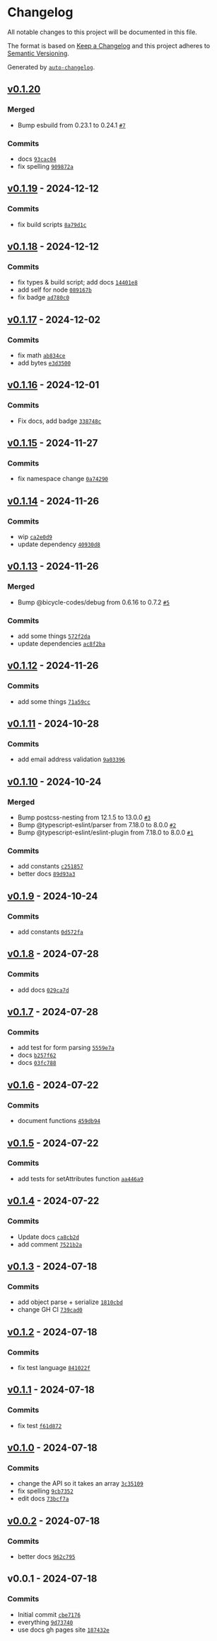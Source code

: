 # Changelog

All notable changes to this project will be documented in this file.

The format is based on [Keep a Changelog](https://keepachangelog.com/en/1.0.0/)
and this project adheres to [Semantic Versioning](https://semver.org/spec/v2.0.0.html).

Generated by [`auto-changelog`](https://github.com/CookPete/auto-changelog).

## [v0.1.20](https://github.com/substrate-system/util/compare/v0.1.19...v0.1.20)

### Merged

- Bump esbuild from 0.23.1 to 0.24.1 [`#7`](https://github.com/substrate-system/util/pull/7)

### Commits

- docs [`93cac04`](https://github.com/substrate-system/util/commit/93cac04bf444070082827de4314cfb9ff3c374af)
- fix spelling [`909872a`](https://github.com/substrate-system/util/commit/909872ad5a7b3f6ce7029a381806ed02969f884d)

## [v0.1.19](https://github.com/substrate-system/util/compare/v0.1.18...v0.1.19) - 2024-12-12

### Commits

- fix build scripts [`8a79d1c`](https://github.com/substrate-system/util/commit/8a79d1c908761755f6f7a14191b944dc788b4401)

## [v0.1.18](https://github.com/substrate-system/util/compare/v0.1.17...v0.1.18) - 2024-12-12

### Commits

- fix types & build script; add docs [`14401e8`](https://github.com/substrate-system/util/commit/14401e8e14fe1bdfcf46f125cd37e4799e8fc0e6)
- add self for node [`089167b`](https://github.com/substrate-system/util/commit/089167b04adf69dde48ef37242d1ae338ceb555f)
- fix badge [`ad780c0`](https://github.com/substrate-system/util/commit/ad780c05c5d97ecf8f45f1b59c3810ce2741b939)

## [v0.1.17](https://github.com/substrate-system/util/compare/v0.1.16...v0.1.17) - 2024-12-02

### Commits

- fix math [`ab834ce`](https://github.com/substrate-system/util/commit/ab834ce3dacf7f5c70cfe05fb73113b13b0a8714)
- add bytes [`e3d3500`](https://github.com/substrate-system/util/commit/e3d350085dfaab3ee8c58553156cfc3c4442c310)

## [v0.1.16](https://github.com/substrate-system/util/compare/v0.1.15...v0.1.16) - 2024-12-01

### Commits

- Fix docs, add badge [`338748c`](https://github.com/substrate-system/util/commit/338748c81ce5f24097a910a1d6ed2228cc2f6e52)

## [v0.1.15](https://github.com/substrate-system/util/compare/v0.1.14...v0.1.15) - 2024-11-27

### Commits

- fix namespace change [`0a74290`](https://github.com/substrate-system/util/commit/0a74290654db3a3c39a48bd365af22c0c2187848)

## [v0.1.14](https://github.com/substrate-system/util/compare/v0.1.13...v0.1.14) - 2024-11-26

### Commits

- wip [`ca2e0d9`](https://github.com/substrate-system/util/commit/ca2e0d93fffcebaa125a4a5d941b42e5138f1f07)
- update dependency [`40930d8`](https://github.com/substrate-system/util/commit/40930d886ad41f9e2127bc60a73d05d511ef8ae6)

## [v0.1.13](https://github.com/substrate-system/util/compare/v0.1.12...v0.1.13) - 2024-11-26

### Merged

- Bump @bicycle-codes/debug from 0.6.16 to 0.7.2 [`#5`](https://github.com/substrate-system/util/pull/5)

### Commits

- add some things [`572f2da`](https://github.com/substrate-system/util/commit/572f2da530f8480441fe65f218de66f9f4dd0fdf)
- update dependencies [`ac8f2ba`](https://github.com/substrate-system/util/commit/ac8f2bae33723db28aa21041c2eb74f9a16421dd)

## [v0.1.12](https://github.com/substrate-system/util/compare/v0.1.11...v0.1.12) - 2024-11-26

### Commits

- add some things [`71a59cc`](https://github.com/substrate-system/util/commit/71a59cc575ab4a9c4e8923d91088c2bee85925a1)

## [v0.1.11](https://github.com/substrate-system/util/compare/v0.1.10...v0.1.11) - 2024-10-28

### Commits

- add email address validation [`9a03396`](https://github.com/substrate-system/util/commit/9a03396f4e73f52fee5974263645ad21bd600ef2)

## [v0.1.10](https://github.com/substrate-system/util/compare/v0.1.9...v0.1.10) - 2024-10-24

### Merged

- Bump postcss-nesting from 12.1.5 to 13.0.0 [`#3`](https://github.com/substrate-system/util/pull/3)
- Bump @typescript-eslint/parser from 7.18.0 to 8.0.0 [`#2`](https://github.com/substrate-system/util/pull/2)
- Bump @typescript-eslint/eslint-plugin from 7.18.0 to 8.0.0 [`#1`](https://github.com/substrate-system/util/pull/1)

### Commits

- add constants [`c251857`](https://github.com/substrate-system/util/commit/c251857022df94243d17b6ee52f2bfbbf56760f7)
- better docs [`89d93a3`](https://github.com/substrate-system/util/commit/89d93a33b039d88c2f8b09723d2f8c28e320391c)

## [v0.1.9](https://github.com/substrate-system/util/compare/v0.1.8...v0.1.9) - 2024-10-24

### Commits

- add constants [`0d572fa`](https://github.com/substrate-system/util/commit/0d572fa978f5209811ddd973db3f15436dcb86fa)

## [v0.1.8](https://github.com/substrate-system/util/compare/v0.1.7...v0.1.8) - 2024-07-28

### Commits

- add docs [`029ca7d`](https://github.com/substrate-system/util/commit/029ca7d899a61d22964ed387f1599db6de0b43d0)

## [v0.1.7](https://github.com/substrate-system/util/compare/v0.1.6...v0.1.7) - 2024-07-28

### Commits

- add test for form parsing [`5559e7a`](https://github.com/substrate-system/util/commit/5559e7a9a4a51ded9552cbda531af01e3f61e024)
- docs [`b257f62`](https://github.com/substrate-system/util/commit/b257f6289cfa2317e413f16af1e403f1f6035da1)
- docs [`03fc788`](https://github.com/substrate-system/util/commit/03fc788619632cc1cb93bc989201c8232701d2df)

## [v0.1.6](https://github.com/substrate-system/util/compare/v0.1.5...v0.1.6) - 2024-07-22

### Commits

- document functions [`459db94`](https://github.com/substrate-system/util/commit/459db943f376d643bb2edfd1cde6040bf45d8163)

## [v0.1.5](https://github.com/substrate-system/util/compare/v0.1.4...v0.1.5) - 2024-07-22

### Commits

- add tests for setAttributes function [`aa446a9`](https://github.com/substrate-system/util/commit/aa446a9ab2ef418fe77edb391066c60a4561de09)

## [v0.1.4](https://github.com/substrate-system/util/compare/v0.1.3...v0.1.4) - 2024-07-22

### Commits

- Update docs [`ca8cb2d`](https://github.com/substrate-system/util/commit/ca8cb2d019cf089739f3dcdb60fcef5124b89f19)
- add comment [`7521b2a`](https://github.com/substrate-system/util/commit/7521b2a646e5ce8e2e6f33858dfbe919dfe7851b)

## [v0.1.3](https://github.com/substrate-system/util/compare/v0.1.2...v0.1.3) - 2024-07-18

### Commits

- add object parse + serialize [`1810cbd`](https://github.com/substrate-system/util/commit/1810cbd1f4a3f122d8aa233e1c67ae906e4051ad)
- change GH CI [`739cad0`](https://github.com/substrate-system/util/commit/739cad0fa4772c6730ac487fd4572ad6768f7511)

## [v0.1.2](https://github.com/substrate-system/util/compare/v0.1.1...v0.1.2) - 2024-07-18

### Commits

- fix test language [`841022f`](https://github.com/substrate-system/util/commit/841022fd3a40c06d38d153fe2972af1e1a09d018)

## [v0.1.1](https://github.com/substrate-system/util/compare/v0.1.0...v0.1.1) - 2024-07-18

### Commits

- fix test [`f61d872`](https://github.com/substrate-system/util/commit/f61d872890cd894ecb139de989c2f3eb1acb8ce4)

## [v0.1.0](https://github.com/substrate-system/util/compare/v0.0.2...v0.1.0) - 2024-07-18

### Commits

- change the API so it takes an array [`3c35109`](https://github.com/substrate-system/util/commit/3c35109641fb87dd2f13894cdfc52b27cd60bdbe)
- fix spelling [`9cb7352`](https://github.com/substrate-system/util/commit/9cb735276266ffb064f29d7bf73eb34da3970a72)
- edit docs [`73bcf7a`](https://github.com/substrate-system/util/commit/73bcf7ab2813e829f17b874dd2a9d4db9f84d094)

## [v0.0.2](https://github.com/substrate-system/util/compare/v0.0.1...v0.0.2) - 2024-07-18

### Commits

- better docs [`962c795`](https://github.com/substrate-system/util/commit/962c795938332018016470d43f32f2b7356d8a1c)

## v0.0.1 - 2024-07-18

### Commits

- Initial commit [`cbe7176`](https://github.com/substrate-system/util/commit/cbe7176b97b4edd9d3bed40574cffbc096b5898c)
- everything [`9d73740`](https://github.com/substrate-system/util/commit/9d73740ea2a2e4962f731c4a3d3d34edccbc11a1)
- use docs gh pages site [`187432e`](https://github.com/substrate-system/util/commit/187432ead5e61b19d363d8ab772a1278bcb1ce0f)

